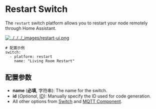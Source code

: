 # Restart Switch

The `restart` switch platform allows you to restart your node remotely through Home Assistant.

[![../../../_images/restart-ui.png](https://esphomelib.com/_images/restart-ui.png)](https://esphomelib.com/_images/restart-ui.png)

```
# 配置示例
switch:
  - platform: restart
    name: "Living Room Restart"
```

## 配置参数

- **name** (**必填**, 字符串): The name for the switch.
- **id** (*Optional*, [ID](esphome/guides/configuration-types#id)): Manually specify the ID used for code generation.
- All other options from [Switch](https://esphomelib.com/esphomeyaml/components/switch/index.html#config-switch) and [MQTT Component](https://esphomelib.com/esphomeyaml/components/mqtt.html#config-mqtt-component).